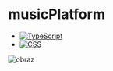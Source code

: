 # musicPlatform

* [![TypeScript][TypeScript.img]][TypeScript-url]
* [![CSS][CSS.img]][CSS-url]

![obraz](https://github.com/Marcelinc/musicPlatform/assets/82237491/9eff3a0d-33cb-4cfa-a78c-8db6489124da)


<!-- MARKDOWN LINKS & IMAGES -->
[TYpeScript.img]: https://img.shields.io/badge/TypeScript-007ACC?style=for-the-badge&logo=typescript&logoColor=white
[TypeScript-url]: https://www.typescriptlang.org/
[CSS.img]: https://img.shields.io/badge/CSS3-1572B6?style=for-the-badge&logo=css3&logoColor=white
[CSS-url]: #


